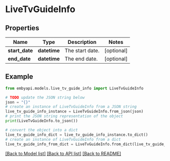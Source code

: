 # LiveTvGuideInfo


## Properties

Name | Type | Description | Notes
------------ | ------------- | ------------- | -------------
**start_date** | **datetime** | The start date. | [optional] 
**end_date** | **datetime** | The end date. | [optional] 

## Example

```python
from embyapi.models.live_tv_guide_info import LiveTvGuideInfo

# TODO update the JSON string below
json = "{}"
# create an instance of LiveTvGuideInfo from a JSON string
live_tv_guide_info_instance = LiveTvGuideInfo.from_json(json)
# print the JSON string representation of the object
print(LiveTvGuideInfo.to_json())

# convert the object into a dict
live_tv_guide_info_dict = live_tv_guide_info_instance.to_dict()
# create an instance of LiveTvGuideInfo from a dict
live_tv_guide_info_from_dict = LiveTvGuideInfo.from_dict(live_tv_guide_info_dict)
```
[[Back to Model list]](../README.md#documentation-for-models) [[Back to API list]](../README.md#documentation-for-api-endpoints) [[Back to README]](../README.md)


